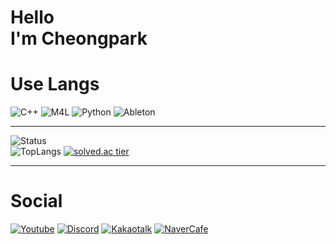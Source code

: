 Hello   
I'm Cheongpark
=============

# Use Langs
![C++](https://img.shields.io/badge/C++-00599C?style=flat-square&logo=C%2B%2B&logoColor=white)
![M4L](https://img.shields.io/badge/Max8-525252?style=flat-square&logo=Max&logoColor=white)
![Python](https://img.shields.io/badge/Python-3776AB?style=flat-square&logo=Python&logoColor=white)
![Ableton](https://img.shields.io/badge/Ableton-000000?style=flat-square&logo=Ableton%20Live&logoColor=white)

***
![Status](https://github-readme-stats.vercel.app/api?username=cheongpark&show_icons=true&theme=algolia)   
![TopLangs](https://github-readme-stats.vercel.app/api/top-langs/?username=cheongpark&layout=compact&theme=algolia)
[![solved.ac tier](http://mazassumnida.wtf/api/v2/generate_badge?boj=yjspro)](https://solved.ac/profile/yjspro)
***

# Social
[![Youtube](https://img.shields.io/badge/Youtube-FF0000?style=flat-square&logo=Youtube&logoColor=white)](https://www.youtube.com/channel/UC4BpXKEys6LmJmDP2C4_qnw) [![Discord](https://img.shields.io/badge/Discord-7289DA?style=flat-square&logo=Discord&logoColor=white)](https://discord.gg/HFe2MA7) [![Kakaotalk](https://img.shields.io/badge/KakaoOpenChat-FFCD00?style=flat-square&logo=KakaoTalk&logoColor=white)](https://open.kakao.com/o/geNwkSfc) [![NaverCafe](https://img.shields.io/badge/NaverCafe-03C75A?style=flat-square&logo=Naver&logoColor=white)](https://cafe.naver.com/launchpadchat)
